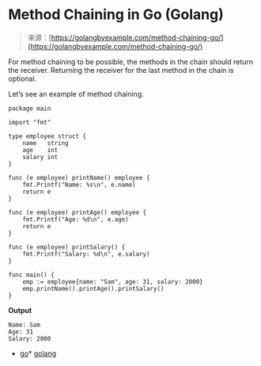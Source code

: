 <!--yml
category: 未分类
date: 2024-10-13 06:20:20
-->

# Method Chaining in Go (Golang)

> 来源：[https://golangbyexample.com/method-chaining-go/](https://golangbyexample.com/method-chaining-go/)

For method chaining to be possible, the methods in the chain should return the receiver. Returning the receiver for the last method in the chain is optional.

Let’s see an example of method chaining.

```
package main

import "fmt"

type employee struct {
	name   string
	age    int
	salary int
}

func (e employee) printName() employee {
	fmt.Printf("Name: %s\n", e.name)
	return e
}

func (e employee) printAge() employee {
	fmt.Printf("Age: %d\n", e.age)
	return e
}

func (e employee) printSalary() {
	fmt.Printf("Salary: %d\n", e.salary)
}

func main() {
	emp := employee{name: "Sam", age: 31, salary: 2000}
	emp.printName().printAge().printSalary()
}
```

**Output**

```
Name: Sam
Age: 31
Salary: 2000
```

*   [go](https://golangbyexample.com/tag/go/)*   [golang](https://golangbyexample.com/tag/golang/)